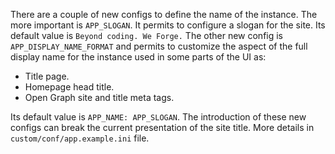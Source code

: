 There are a couple of new configs to define the name of the instance.
The more important is `APP_SLOGAN`. It permits to configure a slogan for the site.
Its default value is `Beyond coding. We Forge.`
The other new config is `APP_DISPLAY_NAME_FORMAT` and permits to customize the aspect of the full display name for the instance used in some parts of the UI as:

- Title page.
- Homepage head title.
- Open Graph site and title meta tags.

Its default value is `APP_NAME: APP_SLOGAN`.
The introduction of these new configs can break the current presentation of the site title.
More details in `custom/conf/app.example.ini` file.
